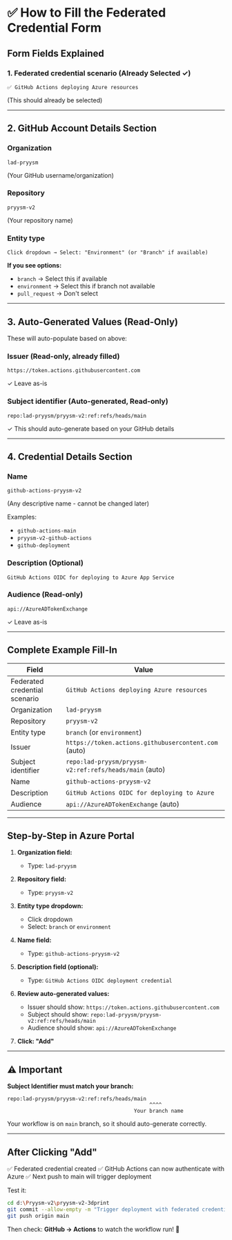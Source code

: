 # ✅ How to Fill the Federated Credential Form

## Form Fields Explained

### 1. **Federated credential scenario** (Already Selected ✓)
```
✅ GitHub Actions deploying Azure resources
```
(This should already be selected)

---

## 2. GitHub Account Details Section

### **Organization**
```
lad-pryysm
```
(Your GitHub username/organization)

### **Repository**
```
pryysm-v2
```
(Your repository name)

### **Entity type**
```
Click dropdown → Select: "Environment" (or "Branch" if available)
```

**If you see options:**
- `branch` → Select this if available
- `environment` → Select this if branch not available
- `pull_request` → Don't select

---

## 3. Auto-Generated Values (Read-Only)

These will auto-populate based on above:

### **Issuer** (Read-only, already filled)
```
https://token.actions.githubusercontent.com
```
✓ Leave as-is

### **Subject identifier** (Auto-generated, Read-only)
```
repo:lad-pryysm/pryysm-v2:ref:refs/heads/main
```
✓ This should auto-generate based on your GitHub details

---

## 4. Credential Details Section

### **Name**
```
github-actions-pryysm-v2
```
(Any descriptive name - cannot be changed later)

Examples:
- `github-actions-main`
- `pryysm-v2-github-actions`
- `github-deployment`

### **Description** (Optional)
```
GitHub Actions OIDC for deploying to Azure App Service
```

### **Audience** (Read-only)
```
api://AzureADTokenExchange
```
✓ Leave as-is

---

## Complete Example Fill-In

| Field | Value |
|---|---|
| Federated credential scenario | `GitHub Actions deploying Azure resources` |
| Organization | `lad-pryysm` |
| Repository | `pryysm-v2` |
| Entity type | `branch` (or `environment`) |
| Issuer | `https://token.actions.githubusercontent.com` (auto) |
| Subject identifier | `repo:lad-pryysm/pryysm-v2:ref:refs/heads/main` (auto) |
| Name | `github-actions-pryysm-v2` |
| Description | `GitHub Actions OIDC for deploying to Azure` |
| Audience | `api://AzureADTokenExchange` (auto) |

---

## Step-by-Step in Azure Portal

1. **Organization field:**
   - Type: `lad-pryysm`

2. **Repository field:**
   - Type: `pryysm-v2`

3. **Entity type dropdown:**
   - Click dropdown
   - Select: `branch` or `environment`

4. **Name field:**
   - Type: `github-actions-pryysm-v2`

5. **Description field (optional):**
   - Type: `GitHub Actions OIDC deployment credential`

6. **Review auto-generated values:**
   - Issuer should show: `https://token.actions.githubusercontent.com`
   - Subject should show: `repo:lad-pryysm/pryysm-v2:ref:refs/heads/main`
   - Audience should show: `api://AzureADTokenExchange`

7. **Click: "Add"**

---

## ⚠️ Important

**Subject Identifier must match your branch:**
```
repo:lad-pryysm/pryysm-v2:ref:refs/heads/main
                                              ^^^^
                                         Your branch name
```

Your workflow is on `main` branch, so it should auto-generate correctly.

---

## After Clicking "Add"

✅ Federated credential created
✅ GitHub Actions can now authenticate with Azure
✅ Next push to main will trigger deployment

Test it:
```bash
cd d:\Pryysm-v2\pryysm-v2-3dprint
git commit --allow-empty -m "Trigger deployment with federated credentials"
git push origin main
```

Then check: **GitHub → Actions** to watch the workflow run! 🚀
